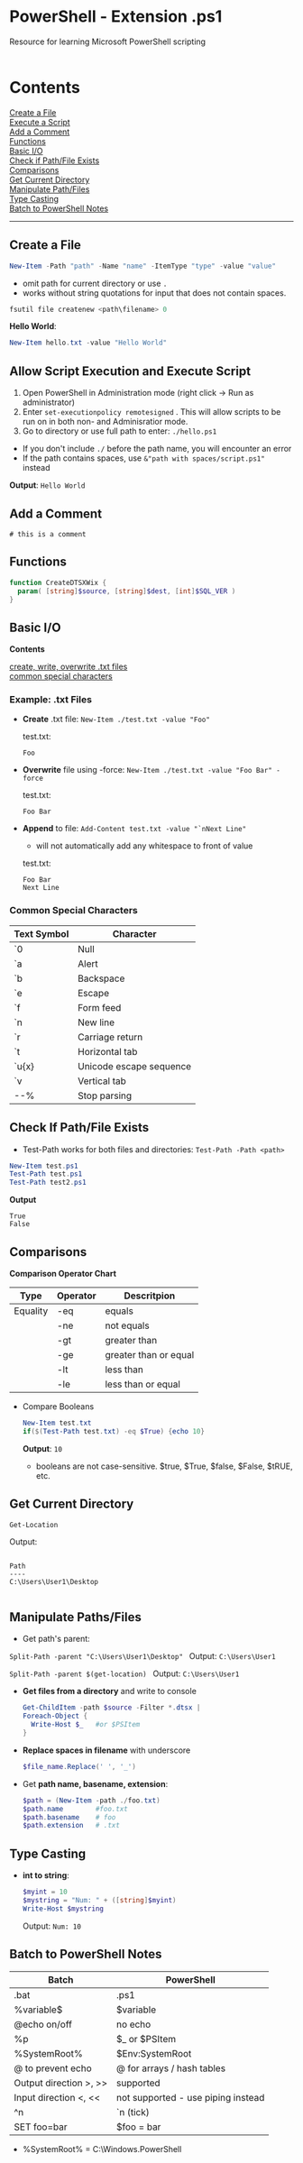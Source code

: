 # PowerShell - Extension .ps1
Resource for learning Microsoft PowerShell scripting
<br><br>


# Contents

[Create a File](#create-a-file) <br>
[Execute a Script](#execute-script) <br>
[Add a Comment](#comments) <br>
[Functions](#functions) <br>
[Basic I/O](#io-basic) <br>
[Check if Path/File Exists](#if-exists) <br>
[Comparisons](#compare) <br>
[Get Current Directory](#get-location) <br>
[Manipulate Path/Files](#paths-files) <br>
[Type Casting](#casting) <br>
[Batch to PowerShell Notes](#bat) <br>

---

<a id="create-a-file"></a>

## Create a File
  ```PowerShell
  New-Item -Path "path" -Name "name" -ItemType "type" -value "value"
  ```
  - omit path for current directory or use `.`
  - works without string quotations for input that does not contain spaces.
  
  ```PowerShell
  fsutil file createnew <path\filename> 0
  ```

  **Hello World**:
  ```PowerShell
  New-Item hello.txt -value "Hello World"
  ```

<a id="execute-script"></a>

## Allow Script Execution and Execute Script
  1. Open PowerShell in Administration mode (right click -> Run as administrator)
  2. Enter `set-executionpolicy remotesigned`  . This will allow scripts to be run on in both non- and Adminisratior mode.
  3. Go to directory or use full path to enter: `./hello.ps1`

  - If you don't include `./` before the path name, you will encounter an error
  - If the path contains spaces, use `&"path with spaces/script.ps1" ` instead

  **Output**:
    ```
    Hello World
    ```


<a id="comments"></a>

## Add a Comment

`# this is a comment`


<a id="functions"></a>
## Functions

```PowerShell
function CreateDTSXWix {
  param( [string]$source, [string]$dest, [int]$SQL_VER )
}
```


<a id="io-basic"></a>

## Basic I/O

  **Contents**

  [create, write, overwrite .txt files](#txt-files) <br>
  [common special characters](#spec-chars) <br>


  <a id="txt-files"></a>
  ### Example: .txt Files

  - **Create** .txt file:    `New-Item ./test.txt -value "Foo"`

    test.txt:
      ```
      Foo
      ```

  - **Overwrite** file using -force:   `` New-Item ./test.txt -value "Foo Bar" -force ``

    test.txt:
      ```
      Foo Bar
      ```

  - **Append** to file: ``Add-Content test.txt -value "`nNext Line" ``
    - will not automatically add any whitespace to front of value

    test.txt:
      ```
      Foo Bar
      Next Line
      ```



  <a id="spec-chars"></a>

  ### Common Special Characters

  | Text Symbol   | Character |
  | ------------- | ------------- |     
  | `0            | Null                    |
  | `a            | Alert                   |
  | `b            | Backspace               |
  | `e            | Escape                  |
  | `f            | Form feed               |
  | `n            | New line                |
  | `r            | Carriage return         |
  | `t            | Horizontal tab          |
  | `u{x}         | Unicode escape sequence |
  | `v            | Vertical tab            |
  | --%           | Stop parsing            |



<a id="if-exists"></a>

## Check If Path/File Exists

  - Test-Path works for both files and directories: `Test-Path -Path <path> `

  ```PowerShell
  New-Item test.ps1
  Test-Path test.ps1
  Test-Path test2.ps1
  ```

  **Output**
  ```
  True
  False
  ```

<a id="compare"></a>

## Comparisons


  **Comparison Operator Chart**

  | Type | Operator | Descritpion |
  | ---  | ---      | --- |
  | Equality | -eq | equals |
  | | -ne | not equals |
  | | -gt | greater than |
  | | -ge | greater than or equal |
  | | -lt | less than |
  | | -le | less than or equal |


  - Compare Booleans

    ```PowerShell
    New-Item test.txt
    if($(Test-Path test.txt) -eq $True) {echo 10}
    ```

    **Output**: `10`

    - booleans are not case-sensitive. $true, $True, $false, $False, $tRUE, etc.




<a id="get-location"></a>

## Get Current Directory

  `Get-Location`

  Output:

  ```

  Path
  ----
  C:\Users\User1\Desktop


  ```

<a id="paths-files"></a>

## Manipulate Paths/Files
- Get path's parent:

 `Split-Path -parent "C:\Users\User1\Desktop" `   Output: ` C:\Users\User1 `

 `Split-Path -parent $(get-location) `   Output: ` C:\Users\User1 `

- **Get files from a directory** and write to console
  ```PowerShell
  Get-ChildItem -path $source -Filter *.dtsx |
  Foreach-Object {
	Write-Host $_   #or $PSItem
  }
  ```

- **Replace spaces in filename** with underscore
  ```PowerShell
  $file_name.Replace(' ', '_')
  ```

- Get **path name, basename, extension**:
  ```PowerShell
  $path = (New-Item -path ./foo.txt)
  $path.name        #foo.txt
  $path.basename    # foo
  $path.extension   # .txt
  ```


<a id="casting"></a>

## Type Casting

- **int to string**:

  ```PowerShell
  $myint = 10
  $mystring = "Num: " + ([string]$myint)
  Write-Host $mystring
  ```

  Output: ` Num: 10 `



<a id="bat"></a>
## Batch to PowerShell Notes
  | Batch | PowerShell |
  | --- | --- |
  | .bat | .ps1 |
  | %variable$ | $variable |
  | @echo on/off | no echo |
  | %p | $_ or $PSItem |
  | %SystemRoot% | $Env:SystemRoot |
  | @ to prevent echo | @ for arrays / hash tables |
  | Output direction >, >> | supported |
  | Input direction <, << | not supported - use piping instead |
  | ^n | `n (tick) |
  | SET foo=bar | $foo = bar |


  - %SystemRoot% = C:\Windows.PowerShell
